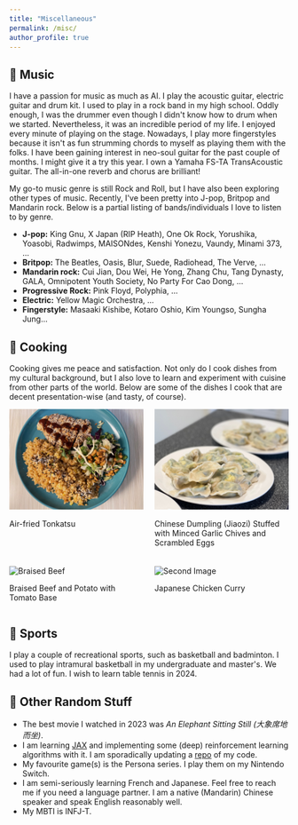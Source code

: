 ```yaml
---
title: "Miscellaneous"
permalink: /misc/
author_profile: true
---
```


## 🎼 Music ##
I have a passion for music as much as AI. I play the acoustic guitar, electric guitar and drum kit. I used to play in a rock band in my high school. Oddly enough, I was the drummer even though I didn't know how to drum when we started. Nevertheless, it was an incredible period of my life. I enjoyed every minute of playing on the stage. Nowadays, I play more fingerstyles because it isn't as fun strumming chords to myself as playing them with the folks. I have been gaining interest in neo-soul guitar for the past couple of months. I might give it a try this year. I own a Yamaha FS-TA TransAcoustic guitar. The all-in-one reverb and chorus are brilliant!

My go-to music genre is still Rock and Roll, but I have also been exploring other types of music. Recently, I've been pretty into J-pop, Britpop and Mandarin rock. Below is a partial listing of bands/individuals I love to listen to by genre.

- **J-pop:** King Gnu, X Japan (RIP Heath), One Ok Rock, Yorushika, Yoasobi, Radwimps, MAISONdes, Kenshi Yonezu, Vaundy, Minami 373, ...
- **Britpop:** The Beatles, Oasis, Blur, Suede, Radiohead, The Verve, ...
- **Mandarin rock:** Cui Jian, Dou Wei, He Yong, Zhang Chu, Tang Dynasty, GALA, Omnipotent Youth Society, No Party For Cao Dong, ...
- **Progressive Rock:** Pink Floyd, Polyphia, ...
- **Electric:** Yellow Magic Orchestra, ...
- **Fingerstyle:** Masaaki Kishibe, Kotaro Oshio, Kim Youngso, Sungha Jung...


## 🍳 Cooking ##
Cooking gives me peace and satisfaction. Not only do I cook dishes from my cultural background, but I also love to learn and experiment with cuisine from other parts of the world. Below are some of the dishes I cook that are decent presentation-wise (and tasty, of course).

<div style="display: flex; justify-content: space-between; margin-bottom: 20px;">
    <div style="flex: 0 0 48%; margin-right: 2%;">
        <img src="../images/food/tonkatsu.jpeg" alt="Tonkatsu">
        <p>Air-fried Tonkatsu</p>
    </div>
    <div style="flex: 0 0 48%;">
        <img src="../images/food/dumpling.jpeg" alt="Dumpling">
        <p> Chinese Dumpling (Jiaozi) Stuffed with Minced Garlic Chives and Scrambled Eggs</p>
    </div>
</div>

<div style="display: flex; justify-content: space-between; margin-bottom: 20px;">
    <div style="flex: 0 0 48%; margin-right: 2%;">
        <img src="../images/food/braised_beef.jpeg" alt="Braised Beef">
        <p>Braised Beef and Potato with Tomato Base</p>
    </div>
    <div style="flex: 0 0 48%;">
        <img src="../images/food/curry.jpeg" alt="Second Image">
        <p> Japanese Chicken Curry</p>
    </div>
</div>

## 🏀 Sports ##
I play a couple of recreational sports, such as basketball and badminton. I used to play intramural basketball in my undergraduate and master's. We had a lot of fun. I wish to learn table tennis in 2024.
## 👻 Other Random Stuff ##
- The best movie I watched in 2023 was *An Elephant Sitting Still (大象席地而坐)*.
- I am learning [JAX](https://github.com/google/jax) and implementing some (deep) reinforcement learning algorithms with it.
I am sporadically updating a [repo](https://github.com/LeonardoWjq/RL-Algorithms) of my code.
- My favourite game(s) is the Persona series. I play them on my Nintendo Switch.
- I am semi-seriously learning French and Japanese. Feel free to reach me if you need a language partner. I am a native (Mandarin) Chinese speaker and speak English reasonably well.
- My MBTI is INFJ-T.